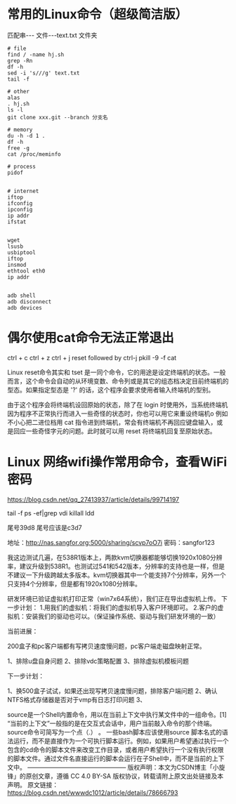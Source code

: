 
# 常用的Linux命令（超级简洁版）
匹配串---
文件---text.txt
文件夹


```
# file
find / -name hj.sh
grep -Rn 
df -h
sed -i 's///g' text.txt
tail -f

# other
alas
. hj.sh
ls -l
git clone xxx.git --branch 分支名

# memory
du -h -d 1 .
df -h
free -g
cat /proc/meminfo

# process
pidof


# internet
iftop
ifconfig
ipconfig
ip addr
ifstat


wget
lsusb
usbiptool
iftop
insmod
ethtool eth0
ip addr


adb shell
adb disconnect
adb devices

```


# 偶尔使用cat命令无法正常退出
ctrl + c
ctrl + z
ctrl + j
reset followed by ctrl-j
 pkill -9 -f cat

Linux reset命令其实和 tset 是一同个命令，它的用途是设定终端机的状态。一般而言，这个命令会自动的从环境变数、命令列或是其它的组态档决定目前终端机的型态。如果指定型态是 '?' 的话，这个程序会要求使用者输入终端机的型别。

由于这个程序会将终端机设回原始的状态，除了在 login 时使用外，当系统终端机因为程序不正常执行而进入一些奇怪的状态时，你也可以用它来重设终端机o 例如不小心把二进位档用 cat 指令进到终端机，常会有终端机不再回应键盘输入，或是回应一些奇怪字元的问题。此时就可以用 reset 将终端机回复至原始状态。


# Linux 网络wifi操作常用命令，查看WiFi密码
https://blog.csdn.net/qq_27413937/article/details/99714197






tail -f
ps -ef|grep vdi
killall
ldd













尾号39d8
尾号应该是c3d7


地址：http://nas.sangfor.org:5000/sharing/scvp7oO7i
密码：sangfor123



我这边测试几遍，在538R1版本上，两款kvm切换器都能够切换1920x1080分辨率，建议升级到538R1。也测试过541和542版本，分辨率的支持也是一样，但是不建议一下升级跨越太多版本。kvm切换器其中一个能支持7个分辨率，另外一个只支持4个分辨率，但是都有1920x1080分辨率。









研发环境已验证虚拟机打印正常（win7x64系统），我们正在导出虚拟机上传。
下一步计划：
1.用我们的虚拟机：将我们的虚拟机导入客户环境即可。
2.客户的虚拟机：安装我们的驱动也可以。（保证操作系统、驱动与我们研发环境的一致）










当前进展：

200盒子和pc客户端都有写拷贝速度慢问题，pc客户端走磁盘映射正常。

1、排除u盘自身问题
2、排除vdc策略配置
3、排除虚拟机模板问题

下一步计划：

1、换500盒子试试，如果还出现写拷贝速度慢问题，排除客户端问题
2、确认NTFS格式存储器是否对于vmp有日志打印问题
3、














source是一个Shell内置命令，用以在当前上下文中执行某文件中的一组命令。[1]
“当前的上下文”一般指的是在交互式会话中，用户当前敲入命令的那个终端。source命令可简写为一个点（.） 。
一些bash脚本应该使用source 脚本名式的语法运行，而不是直接作为一个可执行脚本运行。例如，如果用户希望通过执行一个包含的cd命令的脚本文件来改变工作目录，或者用户希望执行一个没有执行权限的脚本文件。通过文件名直接运行的脚本会运行在子Shell中，而不是当前的上下文中。
————————————————
版权声明：本文为CSDN博主「小旋锋」的原创文章，遵循 CC 4.0 BY-SA 版权协议，转载请附上原文出处链接及本声明。
原文链接：https://blog.csdn.net/wwwdc1012/article/details/78666793